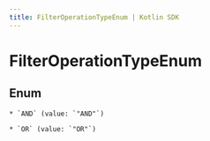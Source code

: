```yaml
---
title: FilterOperationTypeEnum | Kotlin SDK
---
```




# FilterOperationTypeEnum

## Enum


    * `AND` (value: `"AND"`)

    * `OR` (value: `"OR"`)





